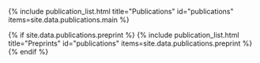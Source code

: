 <!-- publications -->
{% include publication_list.html
  title="Publications"
  id="publications"
  items=site.data.publications.main
%}

<!-- preprints -->
{% if site.data.publications.preprint %}
  {% include publication_list.html
    title="Preprints"
    id="publications"
    items=site.data.publications.preprint
  %}
{% endif %}
